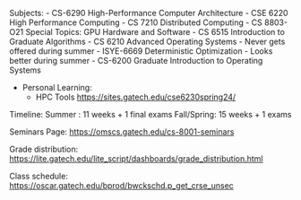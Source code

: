 Subjects:
	-  CS-6290  High-Performance Computer Architecture
	-  CSE 6220  High Performance Computing
	-  CS 7210  Distributed Computing
	-  CS 8803-O21  Special Topics: GPU Hardware and Software
	-  CS 6515  Introduction to Graduate Algorithms
	-  CS 6210  Advanced Operating Systems
		- Never gets offered during summer
	-  ISYE-6669  Deterministic Optimization
		- Looks better during summer
	-  CS-6200  Graduate Introduction to Operating Systems

	
- Personal Learning:
	- HPC Tools https://sites.gatech.edu/cse6230spring24/

Timeline:
Summer    : 11 weeks + 1 final exams
Fall/Spring: 15 weeks + 1 exams


Seminars Page: https://omscs.gatech.edu/cs-8001-seminars

Grade distribution: https://lite.gatech.edu/lite_script/dashboards/grade_distribution.html

Class schedule:
https://oscar.gatech.edu/bprod/bwckschd.p_get_crse_unsec
<!--stackedit_data:
eyJoaXN0b3J5IjpbNjI2Mjg4MTkwLC0zMTk0NDc0OTgsLTk0ND
IzMzU5LDExOTQ1NDE4NThdfQ==
-->